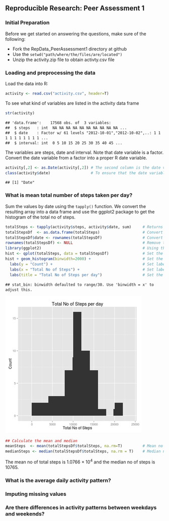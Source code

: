 ## Reproducible Research: Peer Assessment 1

### Initial Preparation
Before we get started on answering the questions, make sure of the following:

- Fork the RepData_PeerAssessment1 directory at github
- Use the `setwd("path/where/the/files/are/located")`
- Unzip the activity.zip file to obtain activty.csv file


### Loading and preprocessing the data

Load the data into R:


```r
activity <- read.csv("activity.csv", header=T)
```

To see what kind of variables are listed in the activity data frame


```r
str(activity)
```

```
## 'data.frame':	17568 obs. of  3 variables:
##  $ steps   : int  NA NA NA NA NA NA NA NA NA NA ...
##  $ date    : Factor w/ 61 levels "2012-10-01","2012-10-02",..: 1 1 1 1 1 1 1 1 1 1 ...
##  $ interval: int  0 5 10 15 20 25 30 35 40 45 ...
```

The variables are steps, date and interval. Note that date variable is a factor. Convert the date variable from a factor into a proper R date variable. 


```r
activity[,2] <- as.Date(activity[,2]) # The second column is the date variable
class(activity$date)                  # To ensure that the date variable is the date format
```

```
## [1] "Date"
```

### What is mean total number of steps taken per day?

Sum the values by date using the `tapply()` function. We convert the resulting array into a data frame and use the ggplot2 package to get the histogram of the total no of steps.


```r
totalSteps <- tapply(activity$steps, activity$date, sum)     # Returns an array of the sums by date
totalStepsDf  <- as.data.frame(totalSteps)                   # Convert array to a data frame
totalStepsDf$date <- rownames(totalStepsDf)                  # Convert the rownames into a column
rownames(totalStepsDf) <- NULL                               # Remove the rownames
library(ggplot2)                                             # Using the ggplot2 package
hist <- qplot(totalSteps, data = totalStepsDf)               # Set the plot
hist + geom_histogram(binwidth=2000) +                       # Set the width of the bins
  labs(y = "Count") +                                        # Set label for y axis
  labs(x = "Total No of Steps") +                            # Set label for x axis
  labs(title = "Total No of Steps per day")                  # Set the title of the plot
```

```
## stat_bin: binwidth defaulted to range/30. Use 'binwidth = x' to adjust this.
```

![plot of chunk unnamed-chunk-3](figure/unnamed-chunk-3.png) 

```r
## Calculate the mean and median
meanSteps  <- mean(totalStepsDf$totalSteps, na.rm=T)         # Mean no of steps
medianSteps <- median(totalStepsDf$totalSteps, na.rm = T)    # Median no of steps
```

The mean no of total steps is 1.0766 &times; 10<sup>4</sup> and the median no of steps is 10765.



### What is the average daily activity pattern?




### Imputing missing values



### Are there differences in activity patterns between weekdays and weekends?




